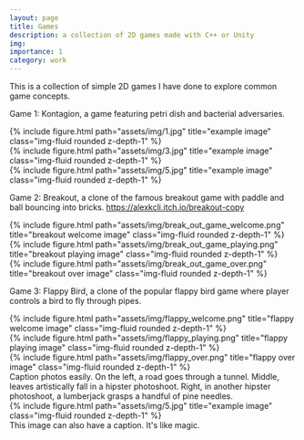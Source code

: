 ```yaml
---
layout: page
title: Games
description: a collection of 2D games made with C++ or Unity
img:
importance: 1
category: work
---
```


This is a collection of simple 2D games I have done to explore common game concepts.

Game 1: Kontagion, a game featuring petri dish and bacterial adversaries.

<div class="row">
    <div class="col-sm mt-3 mt-md-0">
        {% include figure.html path="assets/img/1.jpg" title="example image" class="img-fluid rounded z-depth-1" %}
    </div>
    <div class="col-sm mt-3 mt-md-0">
        {% include figure.html path="assets/img/3.jpg" title="example image" class="img-fluid rounded z-depth-1" %}
    </div>
    <div class="col-sm mt-3 mt-md-0">
        {% include figure.html path="assets/img/5.jpg" title="example image" class="img-fluid rounded z-depth-1" %}
    </div>
</div>

Game 2: Breakout, a clone of the famous breakout game with paddle and ball bouncing into bricks.
<a href="https://alexkcli.itch.io/breakout-copy">https://alexkcli.itch.io/breakout-copy</a>

<div class="row">
    <div class="col-sm mt-3 mt-md-0">
        {% include figure.html path="assets/img/break_out_game_welcome.png" title="breakout welcome image" class="img-fluid rounded z-depth-1" %}
    </div>
    <div class="col-sm mt-3 mt-md-0">
        {% include figure.html path="assets/img/break_out_game_playing.png" title="breakout playing image" class="img-fluid rounded z-depth-1" %}
    </div>
    <div class="col-sm mt-3 mt-md-0">
        {% include figure.html path="assets/img/break_out_game_over.png" title="breakout over image" class="img-fluid rounded z-depth-1" %}
    </div>
</div>

Game 3: Flappy Bird, a clone of the popular flappy bird game where player controls a bird to fly through pipes.

<div class="row">
    <div class="col-sm mt-3 mt-md-0">
        {% include figure.html path="assets/img/flappy_welcome.png" title="flappy welcome image" class="img-fluid rounded z-depth-1" %}
    </div>
    <div class="col-sm mt-3 mt-md-0">
        {% include figure.html path="assets/img/flappy_playing.png" title="flappy playing image" class="img-fluid rounded z-depth-1" %}
    </div>
    <div class="col-sm mt-3 mt-md-0">
        {% include figure.html path="assets/img/flappy_over.png" title="flappy over image" class="img-fluid rounded z-depth-1" %}
    </div>
</div>


<div class="caption">
    Caption photos easily. On the left, a road goes through a tunnel. Middle, leaves artistically fall in a hipster photoshoot. Right, in another hipster photoshoot, a lumberjack grasps a handful of pine needles.
</div>
<div class="row">
    <div class="col-sm mt-3 mt-md-0">
        {% include figure.html path="assets/img/5.jpg" title="example image" class="img-fluid rounded z-depth-1" %}
    </div>
</div>
<div class="caption">
    This image can also have a caption. It's like magic.
</div>
